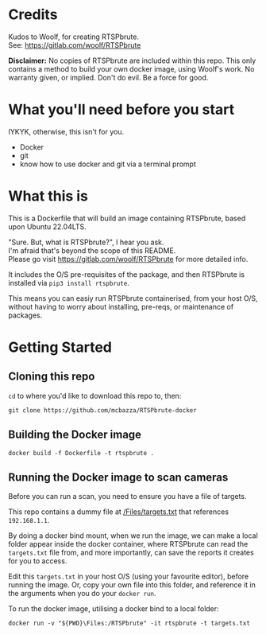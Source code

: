 # Credits
Kudos to Woolf, for creating RTSPbrute. \
See: https://gitlab.com/woolf/RTSPbrute

**Disclaimer:** No copies of RTSPbrute are included within this repo. This only contains a method to build your own docker image, using Woolf's work. No warranty given, or implied. Don't do evil. Be a force for good.

# What you'll need before you start
IYKYK, otherwise, this isn't for you.
* Docker
* git
* know how to use docker and git via a terminal prompt

# What this is
This is a Dockerfile that will build an image containing RTSPbrute, based upon Ubuntu 22.04LTS.

"Sure. But, what is RTSPbrute?", I hear you ask. \
I'm afraid that's beyond the scope of this README. \
Please go visit https://gitlab.com/woolf/RTSPbrute for more detailed info.

It includes the O/S pre-requisites of the package, and then RTSPbrute is installed via `pip3 install rtspbrute`.

This means you can easiy run RTSPbrute containerised, from your host O/S, without having to worry about installing, pre-reqs, or maintenance of packages.

# Getting Started
## Cloning this repo
`cd` to where you'd like to download this repo to, then:
```
git clone https://github.com/mcbazza/RTSPbrute-docker
```
## Building the Docker image
```
docker build -f Dockerfile -t rtspbrute .
```
## Running the Docker image to scan cameras
Before you can run a scan, you need to ensure you have a file of targets.

This repo contains a dummy file at
[/Files/targets.txt](/Files/targets.txt) that references `192.168.1.1`.

By doing a docker bind mount, when we run the image, we can make a local folder appear inside the docker container, where RTSPbrute can read the `targets.txt` file from, and more importantly, can save the reports it creates for you to access.

Edit this `targets.txt` in your host O/S (using your favourite editor), before running the image. Or, copy your own file into this folder, and reference it in the arguments when you do your `docker run`.

To run the docker image, utilising a docker bind to a local folder:
```
docker run -v "${PWD}\Files:/RTSPbrute" -it rtspbrute -t targets.txt
```
